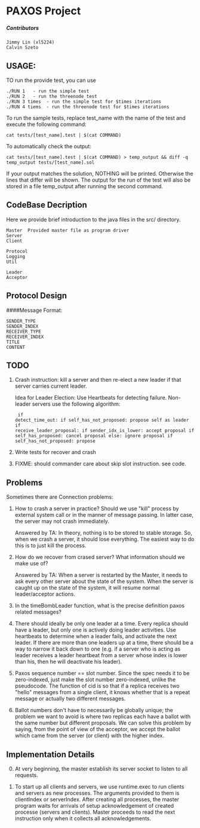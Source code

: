 PAXOS Project 
=============

##### Contributors

 	Jimmy Lin (xl5224)
 	Calvin Szeto 

USAGE:
---------------
TO run the provide test, you can use

    ./RUN 1   - run the simple test
    ./RUN 2   - run the threenode test
    ./RUN 3 times  - run the simple test for $times iterations
    ./RUN 4 tiems  - run the threenode test for $times iterations

To run the sample tests, replace test_name with the name of the test and execute the following command:

	cat tests/[test_name].test | $(cat COMMAND)

To automatically check the output:

	cat tests/[test_name].test | $(cat COMMAND) > temp_output && diff -q temp_output tests/[test_name].sol

If your output matches the solution, NOTHING will be printed. Otherwise the lines that differ will be shown. 
The output for the run of the test will also be stored in a file temp_output after running the second command.

CodeBase Decription
------------------
Here we provide brief introduction to the java files in the src/ directory.

	Master  Provided master file as program driver
	Server
	Client
	
	Protocol
	Logging
	Util

	Leader
	Acceptor

Protocol Design
----------------

####Message Format: 

	SENDER_TYPE 
	SENDER_INDEX
	RECEIVER_TYPE
	RECEIVER_INDEX
	TITLE
	CONTENT


TODO
----------------
1. Crash instruction: kill a server and then re-elect a new leader if that server carries current leader.

    Idea for Leader Election:
        Use Heartbeats for detecting failure.
        Non-leader servers use the following algorithm:
        <pre><code>
            if detect_time_out:
                if self_has_not_proposed:
                    propose self as leader
            if receive_leader_proposal:
                if sender_idx_is_lower:
                    accept proposal
                    if self_has_proposed:
                        cancel proposal
                else:
                    ignore proposal
                    if self_has_not_proposed:
                        propose
        </pre></code>
    

2. Write tests for recover and crash
3. FIXME: should commander care about skip slot instruction. see code.

Problems
---------------

Sometimes there are Connection problems:

1. How to crash a server in practice? Should we use "kill" process by external system call or in the manner of message passing. In latter case, the server may not crash immediately. 
    
    Answered by TA: In theory, nothing is to be stored to stable storage. So, when we crash a server, it should lose everything. The easiest way to do this is to just kill the process.
    
2. How do we recover from crased server? What information should we make use of?

    Answered by TA: When a server is restarted by the Master, it needs to ask every other server about the state of the system. When the server is caught up on the state of the system, it will resume normal leader/acceptor actions.

3. In the timeBombLeader function, what is the precise definition paxos related messages? 

4. There should ideally be only one leader at a time. Every replica should have a leader, but only one is actively doing leader activities. Use heartbeats to determine when a leader fails, and activate the next leader. If there are more than one leaders up at a time, there should be a way to narrow it back down to one (e.g. if a server who is acting as leader receives a leader heartbeat from a server whose index is lower than his, then he will deactivate his leader).

5. Paxos sequence number == slot number. Since the spec needs it to be zero-indexed, just make the slot number zero-indexed, unlike the pseudocode. The function of cid is so that if a replica receives two "hello" messages from a single client, it knows whether that is a repeat message or actually two different messages. 

6. Ballot numbers don't have to necessarily be globally unique; the problem we want to avoid is where two replicas each have a ballot with the same number but different proposals. We can solve this problem by saying, from the point of view of the acceptor, we accept the ballot which came from the server (or client) with the higher index. 



Implementation Details
---------------
0. At very beginning, the master establish its server socket to listen to all
   requests.

1. To start up all clients and servers, we use runtime.exec to run clients and
   servers as new processes. The arguments provided to them is clientIndex or
   serverIndex. After creating all processes, the master program waits for 
   arrivals of setup acknowledgement of created processe (servers and
   clients). Master proceeds to read the next instruction only when it
   collects all acknowledgements. 
